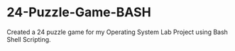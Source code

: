# 24-Puzzle-Game-BASH
Created a 24 puzzle game for my Operating System Lab Project using Bash Shell Scripting.   

